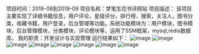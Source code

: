 项目时间：2019-08到2019-09
项目名称：梦笔生花书评网站
项目描述：
   该项目主要实现了详细书籍信息，用户评论，星级评分，排行榜，搜索，关注人，图书分类，收藏书籍，用户登录，后台管理等功能。系统功能模块为：用户模块，图书模块，后台管理模块，分类模块，评论模块等，运用了SSM框架，mysql,redis数据库。
我的职责：开发设计与实现管理
运行结果如下：
![image](https://github.com/91XiaoSir/douban/blob/master/img/1.png)
![image](https://github.com/91XiaoSir/douban/blob/master/img/2.png)
![image](https://github.com/91XiaoSir/douban/blob/master/img/%E5%9B%BE%E7%89%873.png)
![image](https://github.com/91XiaoSir/douban/blob/master/img/%E5%9B%BE%E7%89%874.png)
![image](https://github.com/91XiaoSir/douban/blob/master/img/%E5%9B%BE%E7%89%875.png)
![image](https://github.com/91XiaoSir/douban/blob/master/img/%E5%9B%BE%E7%89%876.png)
![image](https://github.com/91XiaoSir/douban/blob/master/img/%E5%9B%BE%E7%89%877.png)
![image](https://github.com/91XiaoSir/douban/blob/master/img/%E5%9B%BE%E7%89%878.png)
